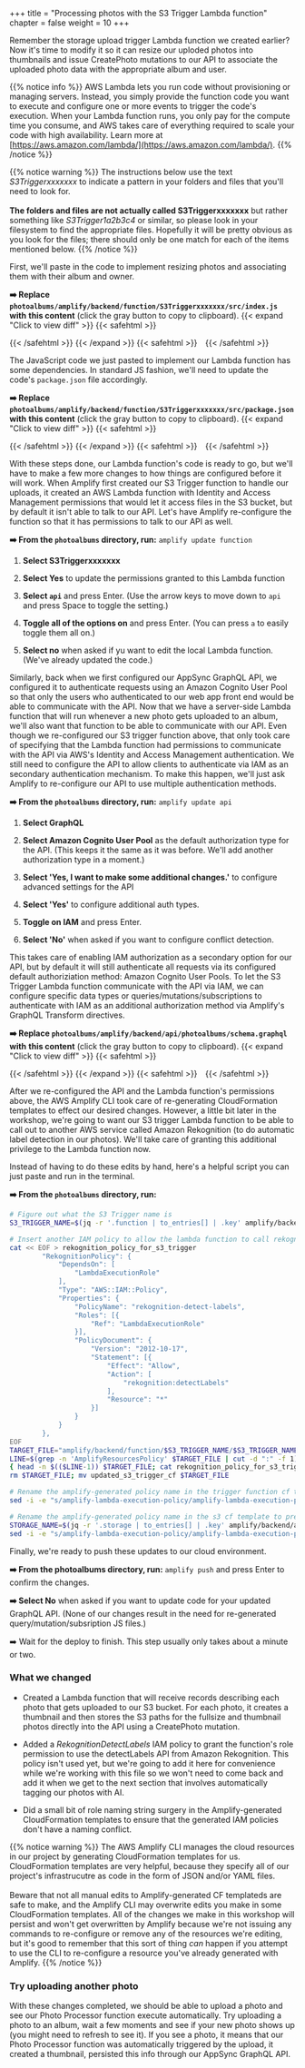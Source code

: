 +++
title = "Processing photos with the S3 Trigger Lambda function"
chapter = false
weight = 10
+++

Remember the storage upload trigger Lambda function we created earlier? Now it's time to modify it so it can resize our uploded photos into thumbnails and issue CreatePhoto mutations to our API to associate the uploaded photo data with the appropriate album and user.


{{% notice info %}}
AWS Lambda lets you run code without provisioning or managing servers. Instead, you simply provide the function code you want to execute and configure one or more events to trigger the code's execution. When your Lambda function runs, you only pay for the compute time you consume, and AWS takes care of everything required to scale your code with high availability. Learn more at [https://aws.amazon.com/lambda/](https://aws.amazon.com/lambda/).
{{% /notice %}}

{{% notice warning %}}
The instructions below use the text _S3Triggerxxxxxxx_ to indicate a pattern in your folders and files that you'll need to look for.
<br/><br/>
**The folders and files are not actually called S3Triggerxxxxxxx** but rather something like _S3Trigger1a2b3c4_ or similar, so please look
in your filesystem to find the appropriate files. Hopefully it will be pretty obvious as you look for the files; there should only be
one match for each of the items mentioned below.
{{% /notice %}}


First, we'll paste in the code to implement resizing photos and associating them with their album and owner.

**➡️ Replace `photoalbums/amplify/backend/function/S3Triggerxxxxxxx/src/index.js` with** <span class="clipBtn clipboard" data-clipboard-target="#id260bdddb1669b10e2e1011a5ddaaaf036e091b0dphotoalbumsamplifybackendfunctionS3Triggerb18990d7srcindexjs"><strong>this content</strong></span> (click the gray button to copy to clipboard). 
{{< expand "Click to view diff" >}} {{< safehtml >}}
<div id="diff-id260bdddb1669b10e2e1011a5ddaaaf036e091b0dphotoalbumsamplifybackendfunctionS3Triggerb18990d7srcindexjs"></div> <script type="text/template" data-diff-for="diff-id260bdddb1669b10e2e1011a5ddaaaf036e091b0dphotoalbumsamplifybackendfunctionS3Triggerb18990d7srcindexjs">commit 260bdddb1669b10e2e1011a5ddaaaf036e091b0d
Author: Gabe Hollombe <gabe@avantbard.com>
Date:   Fri Feb 7 12:26:26 2020 +0800

    update trigger function code and schema to handle photo uploads

diff --git a/photoalbums/amplify/backend/function/S3Triggerb18990d7/src/index.js b/photoalbums/amplify/backend/function/S3Triggerb18990d7/src/index.js
index 80d7812..796f049 100644
--- a/photoalbums/amplify/backend/function/S3Triggerb18990d7/src/index.js
+++ b/photoalbums/amplify/backend/function/S3Triggerb18990d7/src/index.js
@@ -6,11 +6,186 @@ var apiPhotoalbumsGraphQLAPIIdOutput = process.env.API_PHOTOALBUMS_GRAPHQLAPIIDO
 var apiPhotoalbumsGraphQLAPIEndpointOutput = process.env.API_PHOTOALBUMS_GRAPHQLAPIENDPOINTOUTPUT
 
 Amplify Params - DO NOT EDIT */// eslint-disable-next-line
-exports.handler = function(event, context) {
+
+require('es6-promise').polyfill();
+require('isomorphic-fetch');
+const AWS = require('aws-sdk');
+const S3 = new AWS.S3({ signatureVersion: 'v4' });
+const AUTH_TYPE = require('aws-appsync').AUTH_TYPE;
+const AWSAppSyncClient = require('aws-appsync').default;
+const uuidv4 = require('uuid/v4');
+const gql = require('graphql-tag');
+
+/*
+Note: Sharp requires native extensions to be installed in a way that is compatible
+with Amazon Linux (in order to run successfully in a Lambda execution environment).
+
+If you're not working in Cloud9, you can follow the instructions on http://sharp.pixelplumbing.com/en/stable/install/#aws-lambda how to install the module and native dependencies.
+*/
+const Sharp = require('sharp');
+
+// We'll expect these environment variables to be defined when the Lambda function is deployed
+const THUMBNAIL_WIDTH = parseInt(process.env.THUMBNAIL_WIDTH || 80, 10);
+const THUMBNAIL_HEIGHT = parseInt(process.env.THUMBNAIL_HEIGHT || 80, 10);
+
+let client = null
+
+
+async function storePhotoInfo(item) {
+  console.log('storePhotoItem', JSON.stringify(item))
+  const createPhoto = gql`
+    mutation CreatePhoto(
+      $input: CreatePhotoInput!
+      $condition: ModelPhotoConditionInput
+    ) {
+      createPhoto(input: $input, condition: $condition) {
+        id
+        albumId
+        owner
+        bucket
+        fullsize {
+          key
+          width
+          height
+        }
+        thumbnail {
+          key
+          width
+          height
+        }
+        album {
+          id
+          name
+          owner
+        }
+      }
+    }
+  `;
+
+  console.log('trying to createphoto with input', JSON.stringify(item))
+	const result = await client.mutate({ 
+      mutation: createPhoto,
+      variables: { input: item },
+      fetchPolicy: 'no-cache'
+    })
+
+  console.log('result', JSON.stringify(result))
+  return result
+  }
+
+function thumbnailKey(keyPrefix, filename) {
+	return `${keyPrefix}/resized/${filename}`;
+}
+
+function fullsizeKey(keyPrefix, filename) {
+	return `${keyPrefix}/fullsize/${filename}`;
+}
+
+function makeThumbnail(photo) {
+	return Sharp(photo).resize(THUMBNAIL_WIDTH, THUMBNAIL_HEIGHT).toBuffer();
+}
+
+async function resize(photoBody, bucketName, key) {
+  const keyPrefix = key.substr(0, key.indexOf('/upload/'))
+  const originalPhotoName = key.substr(key.lastIndexOf('/') + 1)
+  const originalPhotoDimensions = await Sharp(photoBody).metadata();
+  
+  const thumbnail = await makeThumbnail(photoBody);
+
+	await Promise.all([
+		S3.putObject({
+			Body: thumbnail,
+			Bucket: bucketName,
+			Key: thumbnailKey(keyPrefix, originalPhotoName),
+		}).promise(),
+
+		S3.copyObject({
+			Bucket: bucketName,
+			CopySource: bucketName + '/' + key,
+			Key: fullsizeKey(keyPrefix, originalPhotoName),
+		}).promise(),
+	]);
+
+	await S3.deleteObject({
+		Bucket: bucketName,
+		Key: key
+	}).promise();
+
+	return {
+		photoId: originalPhotoName,
+		
+		thumbnail: {
+			key: thumbnailKey(keyPrefix, originalPhotoName),
+			width: THUMBNAIL_WIDTH,
+			height: THUMBNAIL_HEIGHT
+		},
+
+		fullsize: {
+			key: fullsizeKey(keyPrefix, originalPhotoName),
+			width: originalPhotoDimensions.width,
+			height: originalPhotoDimensions.height
+		}
+	};
+};
+
+async function processRecord(record) {
+	const bucketName = record.s3.bucket.name;
+  const key = decodeURIComponent(record.s3.object.key.replace(/\+/g, " "));
+
+  console.log('processRecord', JSON.stringify(record))
+
+  if (record.eventName !== "ObjectCreated:Put") { console.log('Is not a new file'); return; }
+  if (! key.includes('upload/')) { console.log('Does not look like an upload from user'); return; }
+
+  const originalPhoto = await S3.getObject({ Bucket: bucketName, Key: key }).promise()
+  
+	const metadata = originalPhoto.Metadata
+  console.log('metadata', JSON.stringify(metadata))
+  console.log('resize')
+	const sizes = await resize(originalPhoto.Body, bucketName, key);    
+  console.log('sizes', JSON.stringify(sizes))
+	const id = uuidv4();
+	const item = {
+		id: id,
+		owner: metadata.owner,
+		albumId: metadata.albumid,
+    bucket: bucketName,
+    thumbnail: {
+      width: sizes.thumbnail.width,
+      height: sizes.thumbnail.height, 
+      key: sizes.thumbnail.key,
+    },
+    fullsize: {
+      width: sizes.fullsize.width,
+      height: sizes.fullsize.height,
+      key: sizes.fullsize.key,
+    }
+  }
+
+  console.log(JSON.stringify(metadata), JSON.stringify(sizes), JSON.stringify(item))
+	await storePhotoInfo(item);
+}
+
+
+exports.handler = async (event, context, callback) => {
   console.log('Received S3 event:', JSON.stringify(event, null, 2));
-  // Get the object from the event and show its content type
-  const bucket = event.Records[0].s3.bucket.name; //eslint-disable-line
-  const key = event.Records[0].s3.object.key; //eslint-disable-line
-  console.log(`Bucket: ${bucket}`, `Key: ${key}`);
-  context.done(null, 'Successfully processed S3 event'); // SUCCESS with message
+
+  client = new AWSAppSyncClient({
+    url: process.env.API_PHOTOALBUMS_GRAPHQLAPIENDPOINTOUTPUT,
+    region: process.env.REGION,
+    auth: {
+      type: AUTH_TYPE.AWS_IAM,
+      credentials: AWS.config.credentials
+    },
+    disableOffline: true
+  });
+ 
+	try {
+		event.Records.forEach(processRecord);
+		callback(null, { status: 'Photo Processed' });
+	}
+	catch (err) {
+		console.error(err);
+		callback(err);
+	}
 };
</script>
{{< /safehtml >}} {{< /expand >}}
{{< safehtml >}}
<textarea id="id260bdddb1669b10e2e1011a5ddaaaf036e091b0dphotoalbumsamplifybackendfunctionS3Triggerb18990d7srcindexjs" style="position: relative; left: -1000px; width: 1px; height: 1px;">/* Amplify Params - DO NOT EDIT
You can access the following resource attributes as environment variables from your Lambda function
var environment = process.env.ENV
var region = process.env.REGION
var apiPhotoalbumsGraphQLAPIIdOutput = process.env.API_PHOTOALBUMS_GRAPHQLAPIIDOUTPUT
var apiPhotoalbumsGraphQLAPIEndpointOutput = process.env.API_PHOTOALBUMS_GRAPHQLAPIENDPOINTOUTPUT

Amplify Params - DO NOT EDIT */// eslint-disable-next-line

require('es6-promise').polyfill();
require('isomorphic-fetch');
const AWS = require('aws-sdk');
const S3 = new AWS.S3({ signatureVersion: 'v4' });
const AUTH_TYPE = require('aws-appsync').AUTH_TYPE;
const AWSAppSyncClient = require('aws-appsync').default;
const uuidv4 = require('uuid/v4');
const gql = require('graphql-tag');

/*
Note: Sharp requires native extensions to be installed in a way that is compatible
with Amazon Linux (in order to run successfully in a Lambda execution environment).

If you're not working in Cloud9, you can follow the instructions on http://sharp.pixelplumbing.com/en/stable/install/#aws-lambda how to install the module and native dependencies.
*/
const Sharp = require('sharp');

// We'll expect these environment variables to be defined when the Lambda function is deployed
const THUMBNAIL_WIDTH = parseInt(process.env.THUMBNAIL_WIDTH || 80, 10);
const THUMBNAIL_HEIGHT = parseInt(process.env.THUMBNAIL_HEIGHT || 80, 10);

let client = null


async function storePhotoInfo(item) {
  console.log('storePhotoItem', JSON.stringify(item))
  const createPhoto = gql`
    mutation CreatePhoto(
      $input: CreatePhotoInput!
      $condition: ModelPhotoConditionInput
    ) {
      createPhoto(input: $input, condition: $condition) {
        id
        albumId
        owner
        bucket
        fullsize {
          key
          width
          height
        }
        thumbnail {
          key
          width
          height
        }
        album {
          id
          name
          owner
        }
      }
    }
  `;

  console.log('trying to createphoto with input', JSON.stringify(item))
	const result = await client.mutate({ 
      mutation: createPhoto,
      variables: { input: item },
      fetchPolicy: 'no-cache'
    })

  console.log('result', JSON.stringify(result))
  return result
  }

function thumbnailKey(keyPrefix, filename) {
	return `${keyPrefix}/resized/${filename}`;
}

function fullsizeKey(keyPrefix, filename) {
	return `${keyPrefix}/fullsize/${filename}`;
}

function makeThumbnail(photo) {
	return Sharp(photo).resize(THUMBNAIL_WIDTH, THUMBNAIL_HEIGHT).toBuffer();
}

async function resize(photoBody, bucketName, key) {
  const keyPrefix = key.substr(0, key.indexOf('/upload/'))
  const originalPhotoName = key.substr(key.lastIndexOf('/') + 1)
  const originalPhotoDimensions = await Sharp(photoBody).metadata();
  
  const thumbnail = await makeThumbnail(photoBody);

	await Promise.all([
		S3.putObject({
			Body: thumbnail,
			Bucket: bucketName,
			Key: thumbnailKey(keyPrefix, originalPhotoName),
		}).promise(),

		S3.copyObject({
			Bucket: bucketName,
			CopySource: bucketName + '/' + key,
			Key: fullsizeKey(keyPrefix, originalPhotoName),
		}).promise(),
	]);

	await S3.deleteObject({
		Bucket: bucketName,
		Key: key
	}).promise();

	return {
		photoId: originalPhotoName,
		
		thumbnail: {
			key: thumbnailKey(keyPrefix, originalPhotoName),
			width: THUMBNAIL_WIDTH,
			height: THUMBNAIL_HEIGHT
		},

		fullsize: {
			key: fullsizeKey(keyPrefix, originalPhotoName),
			width: originalPhotoDimensions.width,
			height: originalPhotoDimensions.height
		}
	};
};

async function processRecord(record) {
	const bucketName = record.s3.bucket.name;
  const key = decodeURIComponent(record.s3.object.key.replace(/\+/g, " "));

  console.log('processRecord', JSON.stringify(record))

  if (record.eventName !== "ObjectCreated:Put") { console.log('Is not a new file'); return; }
  if (! key.includes('upload/')) { console.log('Does not look like an upload from user'); return; }

  const originalPhoto = await S3.getObject({ Bucket: bucketName, Key: key }).promise()
  
	const metadata = originalPhoto.Metadata
  console.log('metadata', JSON.stringify(metadata))
  console.log('resize')
	const sizes = await resize(originalPhoto.Body, bucketName, key);    
  console.log('sizes', JSON.stringify(sizes))
	const id = uuidv4();
	const item = {
		id: id,
		owner: metadata.owner,
		albumId: metadata.albumid,
    bucket: bucketName,
    thumbnail: {
      width: sizes.thumbnail.width,
      height: sizes.thumbnail.height, 
      key: sizes.thumbnail.key,
    },
    fullsize: {
      width: sizes.fullsize.width,
      height: sizes.fullsize.height,
      key: sizes.fullsize.key,
    }
  }

  console.log(JSON.stringify(metadata), JSON.stringify(sizes), JSON.stringify(item))
	await storePhotoInfo(item);
}


exports.handler = async (event, context, callback) => {
  console.log('Received S3 event:', JSON.stringify(event, null, 2));

  client = new AWSAppSyncClient({
    url: process.env.API_PHOTOALBUMS_GRAPHQLAPIENDPOINTOUTPUT,
    region: process.env.REGION,
    auth: {
      type: AUTH_TYPE.AWS_IAM,
      credentials: AWS.config.credentials
    },
    disableOffline: true
  });
 
	try {
		event.Records.forEach(processRecord);
		callback(null, { status: 'Photo Processed' });
	}
	catch (err) {
		console.error(err);
		callback(err);
	}
};

</textarea>
{{< /safehtml >}}

The JavaScript code we just pasted to implement our Lambda function has some dependencies. In standard JS fashion, we'll need to update the code's `package.json` file accordingly.

**➡️ Replace `photoalbums/amplify/backend/function/S3Triggerxxxxxxx/src/package.json` with** <span class="clipBtn clipboard" data-clipboard-target="#id260bdddb1669b10e2e1011a5ddaaaf036e091b0dphotoalbumsamplifybackendfunctionS3Triggerb18990d7srcpackagejson"><strong>this content</strong></span> (click the gray button to copy to clipboard). 
{{< expand "Click to view diff" >}} {{< safehtml >}}
<div id="diff-id260bdddb1669b10e2e1011a5ddaaaf036e091b0dphotoalbumsamplifybackendfunctionS3Triggerb18990d7srcpackagejson"></div> <script type="text/template" data-diff-for="diff-id260bdddb1669b10e2e1011a5ddaaaf036e091b0dphotoalbumsamplifybackendfunctionS3Triggerb18990d7srcpackagejson">commit 260bdddb1669b10e2e1011a5ddaaaf036e091b0d
Author: Gabe Hollombe <gabe@avantbard.com>
Date:   Fri Feb 7 12:26:26 2020 +0800

    update trigger function code and schema to handle photo uploads

diff --git a/photoalbums/amplify/backend/function/S3Triggerb18990d7/src/package.json b/photoalbums/amplify/backend/function/S3Triggerb18990d7/src/package.json
index 1cf57e6..74d2f66 100644
--- a/photoalbums/amplify/backend/function/S3Triggerb18990d7/src/package.json
+++ b/photoalbums/amplify/backend/function/S3Triggerb18990d7/src/package.json
@@ -1,7 +1,14 @@
 {
-  "name": "S3Triggerb18990d7",
-  "version": "2.0.0",
-  "description": "Lambda function generated by Amplify",
-  "main": "index.js",
-  "license": "Apache-2.0"
+    "name": "S3TriggerPhotoProcessor",
+    "version": "1.0.0",
+    "description": "The photo uploads processor",
+    "main": "index.js",
+    "dependencies": {
+        "aws-appsync": "^3.0.2",
+        "es6-promise": "^4.2.8",
+        "graphql-tag": "^2.10.1",
+        "isomorphic-fetch": "^2.2.1",
+        "sharp": "^0.24.0",
+        "uuid": "^3.3.2"
+    }
 }
</script>
{{< /safehtml >}} {{< /expand >}}
{{< safehtml >}}
<textarea id="id260bdddb1669b10e2e1011a5ddaaaf036e091b0dphotoalbumsamplifybackendfunctionS3Triggerb18990d7srcpackagejson" style="position: relative; left: -1000px; width: 1px; height: 1px;">{
    "name": "S3TriggerPhotoProcessor",
    "version": "1.0.0",
    "description": "The photo uploads processor",
    "main": "index.js",
    "dependencies": {
        "aws-appsync": "^3.0.2",
        "es6-promise": "^4.2.8",
        "graphql-tag": "^2.10.1",
        "isomorphic-fetch": "^2.2.1",
        "sharp": "^0.24.0",
        "uuid": "^3.3.2"
    }
}

</textarea>
{{< /safehtml >}}

With these steps done, our Lambda function's code is ready to go, but we'll have to make a few more changes to how things are configured before it will work. When Amplify first created our S3 Trigger function to handle our uploads, it created an AWS Lambda function with Identity and Access Management permissions that would let it access files in the S3 bucket, but by default it isn't able to talk to our API. Let's have Amplify re-configure the function so that it has permissions to talk to our API as well.

**➡️ From the `photoalbums` directory, run:** `amplify update function`
1. **Select S3Triggerxxxxxxx**

2. **Select Yes** to update the permissions granted to this Lambda function

3. **Select `api`** and press Enter. (Use the arrow keys to move down to `api` and press Space to toggle the setting.)

4. **Toggle all of the options on** and press Enter.  (You can press `a` to easily toggle them all on.)

5. **Select no** when asked if yu want to edit the local Lambda function. (We've already updated the code.)


Similarly, back when we first configured our AppSync GraphQL API, we configured it to authenticate requests using an Amazon Cognito User Pool so that only the users who authenticated to our web app front end would be able to communicate with the API. Now that we have a server-side Lambda function that will run whenever a new photo gets uploaded to an album, we'll also want that function to be able to communicate with our API. Even though we re-configured our S3 trigger function above, that only took care of specifying that the Lambda function had permissions to communicate with the API via AWS's Identity and Access Management authentication. We still need to configure the API to allow clients to authenticate via IAM as an secondary authentication mechanism. To make this happen, we'll just ask Amplify to re-configure our API to use multiple authentication methods.

**➡️ From the `photoalbums` directory, run:** `amplify update api`

1. **Select GraphQL** 

2. **Select Amazon Cognito User Pool** as the default authorization type for the API.  (This keeps it the same as it was before. We'll add another authorization type in a moment.)

3. **Select 'Yes, I want to make some additional changes.'** to configure advanced settings for the API

4. **Select 'Yes'** to configure additional auth types.

5. **Toggle on IAM** and press Enter.

6. **Select 'No'** when asked if you want to configure conflict detection.



This takes care of enabling IAM authorization as a secondary option for our API, but by default it will still authenticate all requests via its configured default authoriziation method: Amazon Cognito User Pools. To let the S3 Trigger Lambda function communicate with the API via IAM, we can configure specific data types or queries/mutations/subscriptions to authenticate with IAM as an additional authorization method via Amplify's GraphQL Transform directives.

**➡️ Replace `photoalbums/amplify/backend/api/photoalbums/schema.graphql` with** <span class="clipBtn clipboard" data-clipboard-target="#id260bdddb1669b10e2e1011a5ddaaaf036e091b0dphotoalbumsamplifybackendapiphotoalbumsschemagraphql"><strong>this content</strong></span> (click the gray button to copy to clipboard). 
{{< expand "Click to view diff" >}} {{< safehtml >}}
<div id="diff-id260bdddb1669b10e2e1011a5ddaaaf036e091b0dphotoalbumsamplifybackendapiphotoalbumsschemagraphql"></div> <script type="text/template" data-diff-for="diff-id260bdddb1669b10e2e1011a5ddaaaf036e091b0dphotoalbumsamplifybackendapiphotoalbumsschemagraphql">commit 260bdddb1669b10e2e1011a5ddaaaf036e091b0d
Author: Gabe Hollombe <gabe@avantbard.com>
Date:   Fri Feb 7 12:26:26 2020 +0800

    update trigger function code and schema to handle photo uploads

diff --git a/photoalbums/amplify/backend/api/photoalbums/schema.graphql b/photoalbums/amplify/backend/api/photoalbums/schema.graphql
index 06044a4..75194c1 100644
--- a/photoalbums/amplify/backend/api/photoalbums/schema.graphql
+++ b/photoalbums/amplify/backend/api/photoalbums/schema.graphql
@@ -1,6 +1,9 @@
 type Album 
 @model 
-@auth(rules: [{allow: owner}]) {
+@auth(rules: [
+  {allow: owner},
+  {allow: private, provider: iam}
+]) {
     id: ID!
     name: String!
     photos: [Photo] @connection(keyName: "byAlbum", fields: ["id"])
@@ -9,7 +12,10 @@ type Album
 type Photo 
 @model 
 @key(name: "byAlbum", fields: ["albumId"], queryField: "listPhotosByAlbum")
-@auth(rules: [{allow: owner}]) {
+@auth(rules: [
+  {allow: owner},
+  {allow: private, provider: iam}
+]) {
     id: ID!
     albumId: ID!
     album: Album @connection(fields: ["albumId"])
@@ -22,4 +28,19 @@ type PhotoS3Info {
     key: String!
     width: Int!
     height: Int!
-}
\ No newline at end of file
+}
+
+input CreatePhotoInput {
+	id: ID
+    owner: String
+	albumId: ID!
+	bucket: String!
+	fullsize: PhotoS3InfoInput!
+	thumbnail: PhotoS3InfoInput!
+}
+
+input PhotoS3InfoInput {
+	key: String!
+	width: Int!
+	height: Int!
+}
</script>
{{< /safehtml >}} {{< /expand >}}
{{< safehtml >}}
<textarea id="id260bdddb1669b10e2e1011a5ddaaaf036e091b0dphotoalbumsamplifybackendapiphotoalbumsschemagraphql" style="position: relative; left: -1000px; width: 1px; height: 1px;">type Album 
@model 
@auth(rules: [
  {allow: owner},
  {allow: private, provider: iam}
]) {
    id: ID!
    name: String!
    photos: [Photo] @connection(keyName: "byAlbum", fields: ["id"])
}

type Photo 
@model 
@key(name: "byAlbum", fields: ["albumId"], queryField: "listPhotosByAlbum")
@auth(rules: [
  {allow: owner},
  {allow: private, provider: iam}
]) {
    id: ID!
    albumId: ID!
    album: Album @connection(fields: ["albumId"])
    bucket: String!
    fullsize: PhotoS3Info!
    thumbnail: PhotoS3Info!
}

type PhotoS3Info {
    key: String!
    width: Int!
    height: Int!
}

input CreatePhotoInput {
	id: ID
    owner: String
	albumId: ID!
	bucket: String!
	fullsize: PhotoS3InfoInput!
	thumbnail: PhotoS3InfoInput!
}

input PhotoS3InfoInput {
	key: String!
	width: Int!
	height: Int!
}

</textarea>
{{< /safehtml >}}


After we re-configured the API and the Lambda function's permissions above, the AWS Amplify CLI took care of re-generating CloudFormation templates to effect our desired changes. However, a little bit later in the workshop, we're going to want our S3 trigger Lambda function to be able to call out to another AWS service called Amazon Rekognition (to do automatic label detection in our photos). We'll take care of granting this additional privilege to the Lambda function now. 

Instead of having to do these edits by hand, here's a helpful script you can just paste and run in the terminal.

**➡️ From the `photoalbums` directory, run:**

```bash
# Figure out what the S3 Trigger name is
S3_TRIGGER_NAME=$(jq -r '.function | to_entries[] | .key' amplify/backend/amplify-meta.json)

# Insert another IAM policy to allow the lambda function to call rekognition:detectLabels
cat << EOF > rekognition_policy_for_s3_trigger
        "RekognitionPolicy": {
            "DependsOn": [
                "LambdaExecutionRole"
            ],
            "Type": "AWS::IAM::Policy",
            "Properties": {
                "PolicyName": "rekognition-detect-labels",
                "Roles": [{
                    "Ref": "LambdaExecutionRole"
                }],
                "PolicyDocument": {
                    "Version": "2012-10-17",
                    "Statement": [{
                        "Effect": "Allow",
                        "Action": [
                            "rekognition:detectLabels"
                        ],
                        "Resource": "*"
                    }]
                }
            }
        },
EOF
TARGET_FILE="amplify/backend/function/$S3_TRIGGER_NAME/$S3_TRIGGER_NAME-cloudformation-template.json"
LINE=$(grep -n 'AmplifyResourcesPolicy' $TARGET_FILE | cut -d ":" -f 1)
{ head -n $(($LINE-1)) $TARGET_FILE; cat rekognition_policy_for_s3_trigger; tail -n +$LINE $TARGET_FILE; } > updated_s3_trigger_cf
rm $TARGET_FILE; mv updated_s3_trigger_cf $TARGET_FILE

# Rename the amplify-generated policy name in the trigger function cf template to prevent conflicts
sed -i -e "s/amplify-lambda-execution-policy/amplify-lambda-execution-policy-api/" $TARGET_FILE

# Rename the amplify-generated policy name in the s3 cf template to prevent conflicts
STORAGE_NAME=$(jq -r '.storage | to_entries[] | .key' amplify/backend/amplify-meta.json)
sed -i -e "s/amplify-lambda-execution-policy/amplify-lambda-execution-policy-storage/" amplify/backend/storage/$STORAGE_NAME/s3-cloudformation-template.json
```

Finally, we're ready to push these updates to our cloud environment.

**➡️ From the photoalbums directory, run:** `amplify push` and press Enter to confirm the changes.

**➡️ Select No** when asked if you want to update code for your updated GraphQL API. (None of our changes result in the need for re-generated query/mutation/subsription JS files.)

➡️ Wait for the deploy to finish. This step usually only takes about a minute or two.

### What we changed
- Created a Lambda function that will receive records describing each photo that gets uploaded to our S3 bucket. For each photo, it creates a thumbnail and then stores the S3 paths for the fullsize and thumbnail photos directly into the API using a CreatePhoto mutation.

- Added a *RekognitionDetectLabels* IAM policy to grant the function's role permission to use the detectLabels API from Amazon Rekognition. This policy isn't used yet, but we're going to add it here for convenience while we're working with this file so we won't need to come back and add it when we get to the next section that involves automatically tagging our photos with AI.

- Did a small bit of role naming string surgery in the Amplify-generated CloudFormation templates to ensure that the generated IAM policies don't have a naming conflict.

{{% notice warning %}}
The AWS Amplify CLI manages the cloud resources in our project by generating CloudFormation templates for us. CloudFormation templates are very helpful, because they specify all of our project's infrastrucutre as code in the form of JSON and/or YAML files.
<br/> <br/>
Beware that not all manual edits to Amplify-generated CF templateds are safe to make, and the Amplify CLI may overwrite edits you make in some CloudFormation templates. All of the changes we make in this workshop will persist and won't get overwritten by Amplify because we're not issuing any commands to re-configure or remove any of the resources we're editing, but it's good to remember that this sort of thing _can_ happen if you attempt to use the CLI to re-configure a resource you've already generated with Amplify.
{{% /notice %}}

### Try uploading another photo

With these changes completed, we should be able to upload a photo and see our Photo Processor function execute automatically. Try uploading a photo to an album, wait a few moments and see if your new photo shows up (you might need to refresh to see it). If you see a photo, it means that our Photo Processor function was automatically triggered by the upload, it created a thumbnail, persisted this info through our AppSync GraphQL API.
